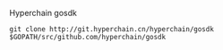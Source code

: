 Hyperchain gosdk

`git clone http://git.hyperchain.cn/hyperchain/gosdk $GOPATH/src/github.com/hyperchain/gosdk`
